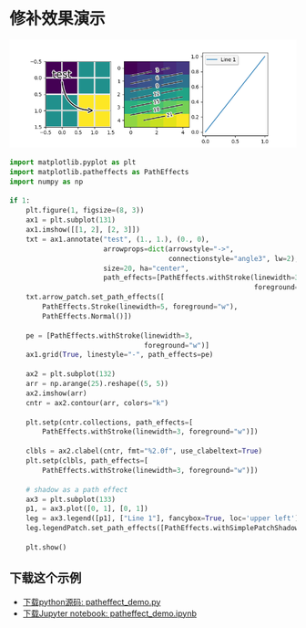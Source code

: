# 修补效果演示

![修补效果演示](/static/images/gallery/sphx_glr_patheffect_demo_001.png)

```python
import matplotlib.pyplot as plt
import matplotlib.patheffects as PathEffects
import numpy as np

if 1:
    plt.figure(1, figsize=(8, 3))
    ax1 = plt.subplot(131)
    ax1.imshow([[1, 2], [2, 3]])
    txt = ax1.annotate("test", (1., 1.), (0., 0),
                       arrowprops=dict(arrowstyle="->",
                                       connectionstyle="angle3", lw=2),
                       size=20, ha="center",
                       path_effects=[PathEffects.withStroke(linewidth=3,
                                                            foreground="w")])
    txt.arrow_patch.set_path_effects([
        PathEffects.Stroke(linewidth=5, foreground="w"),
        PathEffects.Normal()])

    pe = [PathEffects.withStroke(linewidth=3,
                                 foreground="w")]
    ax1.grid(True, linestyle="-", path_effects=pe)

    ax2 = plt.subplot(132)
    arr = np.arange(25).reshape((5, 5))
    ax2.imshow(arr)
    cntr = ax2.contour(arr, colors="k")

    plt.setp(cntr.collections, path_effects=[
        PathEffects.withStroke(linewidth=3, foreground="w")])

    clbls = ax2.clabel(cntr, fmt="%2.0f", use_clabeltext=True)
    plt.setp(clbls, path_effects=[
        PathEffects.withStroke(linewidth=3, foreground="w")])

    # shadow as a path effect
    ax3 = plt.subplot(133)
    p1, = ax3.plot([0, 1], [0, 1])
    leg = ax3.legend([p1], ["Line 1"], fancybox=True, loc='upper left')
    leg.legendPatch.set_path_effects([PathEffects.withSimplePatchShadow()])

    plt.show()
```

## 下载这个示例
            
- [下载python源码: patheffect_demo.py](https://matplotlib.org/_downloads/patheffect_demo.py)
- [下载Jupyter notebook: patheffect_demo.ipynb](https://matplotlib.org/_downloads/patheffect_demo.ipynb)